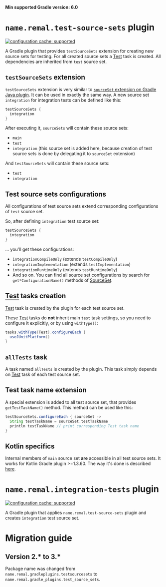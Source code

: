 **Min supported Gradle version: <!--property:gradle-api.min-version-->6.0<!--/property-->**

# `name.remal.test-source-sets` plugin

[![configuration cache: supported](https://img.shields.io/static/v1?label=configuration%20cache&message=supported&color=success)](https://docs.gradle.org/current/userguide/configuration_cache.html)

A Gradle plugin that provides `testSourceSets` extension for creating new source sets for testing. For all created source sets a [Test](https://docs.gradle.org/current/javadoc/org/gradle/api/tasks/testing/Test.html) task is created. All dependencies are inherited from `test` source set.

## `testSourceSets` extension

`testSourceSets` extension is very similar to [`sourceSet` extension on Gradle Java plugin](https://docs.gradle.org/current/userguide/java_plugin.html#source_sets). It can be used in exactly the same way. A new source set `integration` for integration tests can be defined like this:

```groovy
testSourceSets {
  integration
}
```

After executing it, `sourceSets` will contain these source sets:

* `main`
* `test`
* `integration` (this source set is added here, because creation of test source sets is done by delegating it to `sourceSet` extension)

And `testSourceSets` will contain these source sets:

* `test`
* `integration`

## Test source sets configurations

All configurations of test source sets extend corresponding configurations of `test` source set.

So, after defining `integration` test source set:

```groovy
testSourceSets {
  integration
}
```

... you'll get these configurations:

* `integrationCompileOnly` (extends `testCompileOnly`)
* `integrationImplementation` (extends `testImplementation`)
* `integrationRuntimeOnly` (extends `testRuntimeOnly`)
* And so on. You can find all source set configurations by search for `get*ConfigurationName()` methods of [SourceSet](https://docs.gradle.org/current/javadoc/org/gradle/api/tasks/SourceSet.html).

## [Test](https://docs.gradle.org/current/javadoc/org/gradle/api/tasks/testing/Test.html) tasks creation

[Test](https://docs.gradle.org/current/javadoc/org/gradle/api/tasks/testing/Test.html) task is created by the plugin for each test source set.

These [Test](https://docs.gradle.org/current/javadoc/org/gradle/api/tasks/testing/Test.html) tasks do **not** inherit main `test` task settings, so you need to configure it explicitly, or by using `withType()`:

```groovy
tasks.withType(Test).configureEach {
  useJUnitPlatform()
}
```

## `allTests` task

A task named `allTests` is created by the plugin. This task simply depends on [Test](https://docs.gradle.org/current/javadoc/org/gradle/api/tasks/testing/Test.html) task of each test source set.

## Test task name extension

A special extension is added to all test source set, that provides `getTestTaskName()` method. This method can be used like this:

```groovy
testSourceSets.configureEach { sourceSet ->
  String testTaskName = sourceSet.testTaskName
  println testTaskName // print corresponding Test task name
}
```

## Kotlin specifics

Internal members of `main` source set **are** accessible in all test source sets. It works for Kotlin Gradle plugin >=1.3.60. The way it's done is described [here](https://youtrack.jetbrains.com/issue/KT-34901#focus=streamItem-27-3810442.0-0).

# `name.remal.integration-tests` plugin

[![configuration cache: supported](https://img.shields.io/static/v1?label=configuration%20cache&message=supported&color=success)](https://docs.gradle.org/current/userguide/configuration_cache.html)

A Gradle plugin that applies `name.remal.test-source-sets` plugin and creates `integration` test source set.

# Migration guide

## Version 2.* to 3.*

Package name was changed from `name.remal.gradleplugins.testsourcesets` to `name.remal.gradle_plugins.test_source_sets`.
